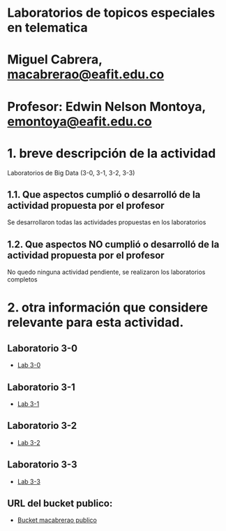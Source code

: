# Laboratorios de topicos especiales en telematica
# Miguel Cabrera, macabrerao@eafit.edu.co
# Profesor: Edwin Nelson Montoya, emontoya@eafit.edu.co

# 1. breve descripción de la actividad

Laboratorios de Big Data (3-0, 3-1, 3-2, 3-3)

## 1.1. Que aspectos cumplió o desarrolló de la actividad propuesta por el profesor

Se desarrollaron todas las actividades propuestas en los laboratorios

## 1.2. Que aspectos NO cumplió o desarrolló de la actividad propuesta por el profesor

No quedo ninguna actividad pendiente, se realizaron los laboratorios completos

# 2. otra información que considere relevante para esta actividad.

## Laboratorio 3-0
* [Lab 3-0](lab3-0)

## Laboratorio 3-1
* [Lab 3-1](lab3-1)
  
## Laboratorio 3-2
* [Lab 3-2](lab3-2)
  
## Laboratorio 3-3
* [Lab 3-3](lab3-3)
  
## URL del bucket publico:
* [Bucket macabrerao publico](https://macabrerao.s3.us-east-1.amazonaws.com/)
